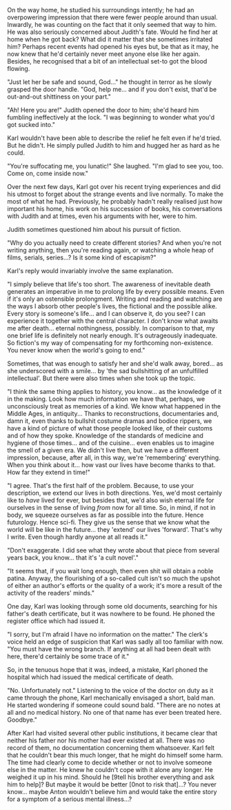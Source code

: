 
On the way home, he studied his surroundings intently; he had an overpowering impression that there were fewer people around than usual. Inwardly, he was counting on the fact that it only seemed that way to him. He was also seriously concerned about Judith's fate. Would he find her at home when he got back? What did it matter that she sometimes irritated him? Perhaps recent events had opened his eyes but, be that as it may, he now knew that he'd certainly never meet anyone else like her again. Besides, he recognised that a bit of an intellectual set-to got the blood flowing. 

"Just let her be safe and sound, God..." he thought in terror as he slowly grasped the door handle. "God, help me... and if you don't exist, that'd be out-and-out shittiness on your part."

"Ah\! Here you are\!" Judith opened the door to him; she'd heard him fumbling ineffectively at the lock. "I was beginning to wonder what you'd got sucked into."

Karl wouldn't have been able to describe the relief he felt even if he'd tried. But he didn't. He simply pulled Judith to him and hugged her as hard as he could.

"You're suffocating me, you lunatic\!" She laughed. "I'm glad to see you, too. Come on, come inside now."

Over the next few days, Karl got over his recent trying experiences and did his utmost to forget about the strange events and live normally. To make the most of what he had. Previously, he probably hadn't really realised just how important his home, his work on his succession of books, his conversations with Judith and at times, even his arguments with her, were to him.

Judith sometimes questioned him about his pursuit of fiction.

"Why do you actually need to create different stories? And when you're not writing anything, then you're reading again, or watching a whole heap of films, serials, series...? Is it some kind of escapism?"

Karl's reply would invariably involve the same explanation.

"I simply believe that life's too short. The awareness of inevitable death generates an imperative in me to prolong life by every possible means. Even if it's only an ostensible prolongment. Writing and reading and watching are the ways I absorb other people's lives, the fictional and the possible alike. Every story is someone's life... and I can observe it, do you see? I can experience it together with the central character. I don't know what awaits me after death... eternal nothingness, possibly. In comparison to that, my one brief life is definitely not nearly enough. It's outrageously inadequate. So fiction's my way of compensating for my forthcoming non-existence. You never know when the world's going to end."

Sometimes, that was enough to satisfy her and she'd walk away, bored... as she underscored with a smile... by 'the sad bullshitting of an unfulfilled intellectual'. But there were also times when she took up the topic.

"I think the same thing applies to history, you know... as the knowledge of it in the making. Look how much information we have that, perhaps, we unconsciously treat as memories of a kind. We know what happened in the Middle Ages, in antiquity... Thanks to reconstructions, documentaries and, damn it, even thanks to bullshit costume dramas and bodice rippers, we have a kind of picture of what those people looked like, of their customs and of how they spoke. Knowledge of the standards of medicine and hygiene of those times... and of the cuisine... even enables us to imagine the smell of a given era. We didn't live then, but we have a different impression, because, after all, in this way, we're 'remembering' everything. When you think about it... how vast our lives have become thanks to that. How far they extend in time\!"

"I agree. That's the first half of the problem. Because, to use your description, we extend our lives in both directions. Yes, we'd most certainly like to *have* lived for ever, but besides that, we'd also wish eternal life for ourselves in the sense of living *from* now for all time. So, in mind, if not in body, we squeeze ourselves as far as possible into the future. Hence futurology. Hence sci-fi. They give us the sense that we know what the world will be like in the future... they 'extend' our lives 'forward'. That's why I write. Even though hardly anyone at all reads it."

 "Don't exaggerate. I did see what they wrote about that piece from several years back, you know... that it's 'a cult novel'."

"It seems that, if you wait long enough, then even shit will obtain a noble patina. Anyway, the flourishing of a so-called cult isn't so much the upshot of either an author's efforts or the quality of a work; it's more a result of the activity of the readers' minds."

One day, Karl was looking through some old documents, searching for his father's death certificate, but it was nowhere to be found. He phoned the register office which had issued it.

"I sorry, but I'm afraid I have no information on the matter." The clerk's voice held an edge of suspicion that Karl was sadly all too familiar with now. "You must have the wrong branch. If anything at all had been dealt with here, there'd certainly be some trace of it."

So, in the tenuous hope that it was, indeed, a mistake, Karl phoned the hospital which had issued the medical certificate of death.

"No. Unfortunately not." Listening to the voice of the doctor on duty as it came through the phone, Karl mechanically envisaged a short, bald man. He started wondering if someone could sound bald. "There are no notes at all and no medical history. No one of that name has ever been treated here. Goodbye."

After Karl had visited several other public institutions, it became clear that neither his father nor his mother had ever existed at all. There was no record of them, no documentation concerning them whatsoever. Karl felt that he couldn't bear this much longer, that he might do himself some harm. The time had clearly come to decide whether or not to involve someone else in the matter. He knew he couldn't cope with it alone any longer. He weighed it up in his mind. Should he \[9tell his brother everything and ask him to help\]? But maybe it would be better \[0not to risk that\]...? You never know... maybe Anton wouldn't believe him and would take the entire story for a symptom of a serious mental illness...?

